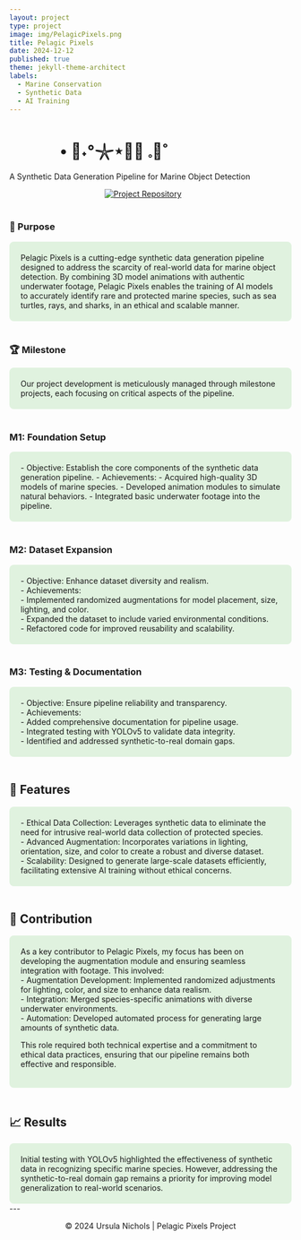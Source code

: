 ```yaml
---
layout: project
type: project
image: img/PelagicPixels.png
title: Pelagic Pixels
date: 2024-12-12
published: true
theme: jekyll-theme-architect
labels:
  - Marine Conservation
  - Synthetic Data
  - AI Training
---
```

<style>
  .container1 {
    background-color: #e0f2df;
    padding: 20px;
    border-radius: 8px;
  }
  </style>
<h1 style="margin-left: 90px;">• 🌊˖°𓇼⋆🐋🐚 𓈒🫧˚</h1>
<p>A Synthetic Data Generation Pipeline for Marine Object Detection</p>
<div>
    <a style="margin-left: 170px;" href="https://github.com/unichols/Pelagic-Pixels"><img src="https://img.shields.io/badge/Repository-GitHub-e0f2df.svg" alt="Project Repository"></a>
</div>
<br>

### 🎯 Purpose

<div class="container1">
Pelagic Pixels is a cutting-edge synthetic data generation pipeline designed to address the scarcity of real-world data for marine object detection. By combining 3D model animations with authentic underwater footage, Pelagic Pixels enables the training of AI models to accurately identify rare and protected marine species, such as sea turtles, rays, and sharks, in an ethical and scalable manner.
</div>
<br>

### 🏆 Milestone

<div class="container1">
Our project development is meticulously managed through milestone projects, each focusing on critical aspects of the pipeline.
</div>
<br>

### M1: Foundation Setup
<div class="container1">
- Objective: Establish the core components of the synthetic data generation pipeline.
- Achievements:
  - Acquired high-quality 3D models of marine species.
  - Developed animation modules to simulate natural behaviors.
  - Integrated basic underwater footage into the pipeline.
</div>
<br>

### M2: Dataset Expansion
<div class="container1">
- Objective: Enhance dataset diversity and realism.<br>
- Achievements:<br>
  - Implemented randomized augmentations for model placement, size, lighting, and color.<br>
  - Expanded the dataset to include varied environmental conditions.<br>
  - Refactored code for improved reusability and scalability.
</div>
<br>

### M3: Testing & Documentation
<div class="container1">
- Objective: Ensure pipeline reliability and transparency.<br>
- Achievements:<br>
  - Added comprehensive documentation for pipeline usage.<br>
  - Integrated testing with YOLOv5 to validate data integrity.<br>
  - Identified and addressed synthetic-to-real domain gaps.
</div>
<br>

## 🌟 Features
<div class="container1">
- Ethical Data Collection: Leverages synthetic data to eliminate the need for intrusive real-world data collection of protected species.<br>
- Advanced Augmentation: Incorporates variations in lighting, orientation, size, and color to create a robust and diverse dataset.<br>
- Scalability: Designed to generate large-scale datasets efficiently, facilitating extensive AI training without ethical concerns.
</div>
<br>

## 🤝 Contribution
<div class="container1">
As a key contributor to Pelagic Pixels, my focus has been on developing the augmentation module and ensuring seamless integration with footage. This involved:<br>
- Augmentation Development: Implemented randomized adjustments for lighting, color, and size to enhance data realism.<br>
- Integration: Merged species-specific animations with diverse underwater environments.<br>
- Automation: Developed automated process for generating large amounts of synthetic data.<br>

This role required both technical expertise and a commitment to ethical data practices, ensuring that our pipeline remains both effective and responsible.
</div>
<br>

## 📈 Results
<div class="container1">
Initial testing with YOLOv5 highlighted the effectiveness of synthetic data in recognizing specific marine species. However, addressing the synthetic-to-real domain gap remains a priority for improving model generalization to real-world scenarios.
</div>
---

<div align="center">
  <p>© 2024 Ursula Nichols | Pelagic Pixels Project</p>
</div>

